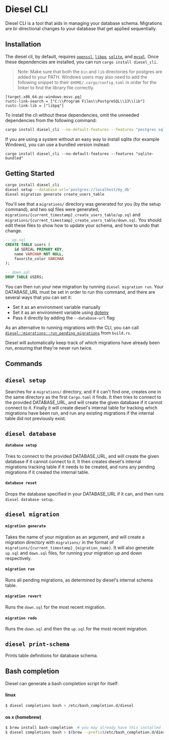 Diesel CLI
==========

Diesel CLI is a tool that aids in managing your database schema. Migrations are
bi-directional changes to your database that get applied sequentially.

Installation
---------------

The diesel cli, by default, requires [`openssl`][openssl], [`libpq`][postgres],
[`sqlite`][sqlite], and [`mysql`][mysql]. Once these dependencies are installed,
you can run `cargo install diesel_cli`.

> Note: Make sure that both the `bin` and `lib` directories for
> postgres are added to your PATH. 
> Windows users may also need to add the following snippet to their 
> `$HOME/.cargo/config.toml` in order for the linker to find
> the library file correctly. 
```
[target.x86_64-pc-windows-msvc.pq]
rustc-link-search = ["C:\\Program Files\\PostgreSQL\\13\\lib"]
rustc-link-lib = ["libpq"]
```

To install the cli without these dependencies, omit the unneeded dependencies from
the following command:

```sh
cargo install diesel_cli --no-default-features --features "postgres sqlite mysql"
```

[openssl]: https://www.openssl.org/source
[postgres]: https://www.postgresql.org/download/
[sqlite]: http://www.sqlitetutorial.net/download-install-sqlite/
[mysql]: https://dev.mysql.com/doc/refman/5.7/en/installing.html

If you are using a system without an easy way to install sqlite (for example Windows),
you can use a bundled version instead:

```shell
cargo install diesel_cli --no-default-features --features "sqlite-bundled"
```

Getting Started
---------------

```sh
cargo install diesel_cli
diesel setup --database-url='postgres://localhost/my_db'
diesel migration generate create_users_table
```

You'll see that a `migrations/` directory was generated for you (by the setup
command), and two sql files were generated,
`migrations/{current_timestamp}_create_users_table/up.sql` and
`migrations/{current_timestamp}_create_users_table/down.sql`. You should edit
these files to show how to update your schema, and how to undo that change.

```sql
-- up.sql
CREATE TABLE users (
    id SERIAL PRIMARY KEY,
    name VARCHAR NOT NULL,
    favorite_color VARCHAR
);
```

```sql
-- down.sql
DROP TABLE USERS;
```

You can then run your new migration by running `diesel migration run`. Your
DATABASE_URL must be set in order to run this command, and there are several
ways that you can set it:

* Set it as an environment variable manually
* Set it as an environment variable using [dotenv](https://github.com/dotenv-rs/dotenv#examples)
* Pass it directly by adding the `--database-url` flag

As an alternative to running migrations with the CLI, you can call
[`diesel::migrations::run_pending_migrations`][pending-migrations] from
`build.rs`.

Diesel will automatically keep track of which migrations have already been run,
ensuring that they're never run twice.

Commands
--------

## `diesel setup`
Searches for a `migrations/` directory, and if it can't find one, creates one
in the same directory as the first `Cargo.toml` it finds.  It then tries to
connect to the provided DATABASE_URL, and will create the given database if it
cannot connect to it. Finally it will create diesel's internal table for
tracking which migrations have been run, and run any existing migrations if the
internal table did not previously exist.

## `diesel database`
#### `database setup`
Tries to connect to the provided DATABASE_URL, and will create the given
database if it cannot connect to it.  It then creates diesel's internal
migrations tracking table if it needs to be created, and runs any pending
migrations if it created the internal table.

#### `database reset`
Drops the database specified in your DATABASE_URL if it can, and then runs
`diesel database setup`.

## `diesel migration`
#### `migration generate`
Takes the name of your migration as an argument, and will create a migration
directory with `migrations/` in the format of
`migrations/{current_timestamp}_{migration_name}`.  It will also generate
`up.sql` and `down.sql` files, for running your migration up and down
respectively.

#### `migration run`
Runs all pending migrations, as determined by diesel's internal schema table.

#### `migration revert`
Runs the `down.sql` for the most recent migration.

#### `migration redo`
Runs the `down.sql` and then the `up.sql` for the most recent migration.

## `diesel print-schema`
Prints table definitions for database schema.

[pending-migrations]: https://docs.rs/diesel_migrations/*/diesel_migrations/fn.run_pending_migrations.html
[rust-dotenv]: https://github.com/dotenv-rs/dotenv#examples


Bash completion
---------------

Diesel can generate a bash completion script for itself:

#### linux

```sh
$ diesel completions bash > /etc/bash_completion.d/diesel
```


#### os x (homebrew)

```sh
$ brew install bash-completion  # you may already have this installed
$ diesel completions bash > $(brew --prefix)/etc/bash_completion.d/diesel
```
